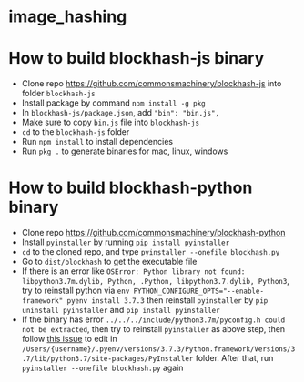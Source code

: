 # image_hashing

# How to build blockhash-js binary
- Clone repo https://github.com/commonsmachinery/blockhash-js into folder `blockhash-js`
- Install package by command `npm install -g pkg`
- In `blockhash-js/package.json`, add `"bin": "bin.js",`
- Make sure to copy `bin.js` file into `blockhash-js`
- `cd` to the `blockhash-js` folder
- Run `npm install` to install dependencies
- Run `pkg .` to generate binaries for mac, linux, windows

# How to build blockhash-python binary
- Clone repo https://github.com/commonsmachinery/blockhash-python
- Install `pyinstaller` by running `pip install pyinstaller`
- `cd` to the cloned repo, and type `pyinstaller --onefile blockhash.py`
- Go to `dist/blockhash` to get the executable file
- If there is an error like `OSError: Python library not found: libpython3.7m.dylib, Python, .Python, libpython3.7.dylib, Python3`, try to reinstall python via `env PYTHON_CONFIGURE_OPTS="--enable-framework" pyenv install 3.7.3` then reinstall `pyinstaller` by `pip uninstall pyinstaller` and `pip install pyinstaller`
- If the binary has error `../../../include/python3.7m/pyconfig.h could not be extracted`, then try to reinstall `pyinstaller` as above step, then follow [this issue](https://github.com/pyinstaller/pyinstaller/issues/2367#issuecomment-410377854) to edit in `/Users/{username}/.pyenv/versions/3.7.3/Python.framework/Versions/3.7/lib/python3.7/site-packages/PyInstaller` folder. After that, run `pyinstaller --onefile blockhash.py` again